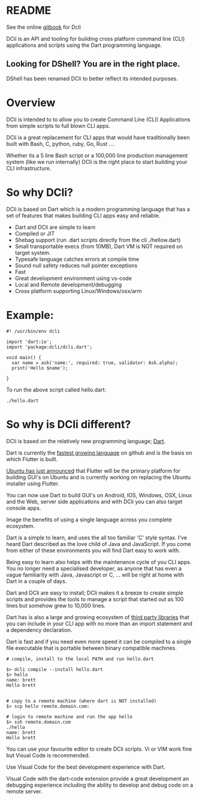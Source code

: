 # README

See the online [gitbook](https://bsutton.gitbook.io/dcli/) for Dcli



DCli is an API and tooling for building cross platform command line \(CLI\) applications and scripts using the Dart programming language.

## Looking for DShell? You are in the right place.

DShell has been renamed DCli to better reflect its intended purposes. 

# Overview
DCli is intended to to allow you to create Command  Line (CLI) Applications from simple scripts to full blown CLI apps. 

DCli is a great replacement for CLI apps that would have traditionally been built with Bash, C, python, ruby, Go, Rust ....

Whether its a 5 line Bash script or a 100,000 line production management system (like we run internally) DCli is the right place to start building your CLI infrastructure.
# So why DCli?
DCli is based on Dart which is a modern programming language that has a set of features that makes building CLI apps easy and reliable.
* Dart and DCli are simple to learn
* Compiled or JIT 
* Shebag support (run .dart scripts directly from the cli ./hellow.dart)
* Small transportable execs (from 10MB), Dart VM is NOT required on target system.
* Typesafe language catches errors at compile time
* Sound null safety reduces null pointer exceptions
* Fast
* Great development environment using vs-code
* Local and Remote development/debugging 
* Cross platform supporting Linux/Windows/osx/arm

# Example:
```
#! /usr/bin/env dcli

import 'dart:io';
import 'package:dcli/dcli.dart';

void main() {
  var name = ask('name:', required: true, validator: Ask.alpha);
  print('Hello $name');

}
```
To run the above script called hello.dart:

`./hello.dart`

# So why is DCli different?
DCli is based on the relatively new programming language; [Dart](https://dart.dev/).

Dart is currently the [fastest growing language](https://www.linkedin.com/pulse/google-dart-tops-githubs-list-fastest-growing-2019-bill-detwiler#:~:text=According%20to%20GitHub%27s%20annual%20%22The,tagged%20with%20a%20primary%20language) on github and is the basis on which Flutter is built.

[Ubuntu has just announced](https://medium.com/flutter/announcing-flutter-linux-alpha-with-canonical-19eb824590a9) that Flutter will be the primary platform for building GUI's on Ubuntu and is currently working on replacing the Ubuntu installer using Flutter.

You can now use Dart to build GUI's on Android, IOS, Windows, OSX, Linux and the Web, server side applications and with DCli you can also target console apps.

Image the benefits of using a single language across you complete ecosystem.

Dart is a simple to learn, and uses the all too familiar 'C' style syntax. I've heard Dart described as the love child of Java and JavaScript. If you come from either of these environments you will find Dart easy to work with.


Being easy to learn also helps with the maintenance cycle of you CLI apps. You no longer need a specialised developer, as anyone that has even a vague familiarity with Java, Javascript or C, ... will be right at home with Dart in a couple of days.

Dart and DCli are easy to install; DCli makes it a breeze to create simple scripts and provides the tools to manage a script that started out as 100 lines but somehow grew to 10,000 lines.

Dart has is also a large and growing ecosystem of [third party libraries](https://pub.dev/) that you can include in your CLI app with no more than an import statement and a dependency declaration.

Dart is fast and if you need even more speed it can be compiled to a single file executable that is portable between binary compatible machines.

```
# compile, install to the local PATH and run hello.dart

$> dcli compile --install hello.dart
$> hello
name: brett
Hello brett


# copy to a remote machine (where dart is NOT installed)
$> scp hello remote.domain.com:

# login to remote machine and run the app hello
$> ssh remote.domain.com
./hello
name: brett
Hello brett
```

You can use your favourite editor to create DCli scripts. Vi or VIM work fine but Visual Code is recommended.

Use Visual Code for the best development experience with Dart.

Visual Code with the dart-code extension provide a great development an debugging experience including the ability to develop and debug code on a remote server.